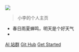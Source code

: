 <img src="https://s1.ax1x.com/2022/04/20/LDjTXj.png" />

> 小李的个人主页

- 春日雨夏蝉鸣，明天是个好天气
-

[AI 站群](http://六点半开机.com)
[Git Hub](https://github.com/Li-0221)
[Get Started](/README.md)

<!-- [AI Chat](https://github.com/Li-0221) -->
